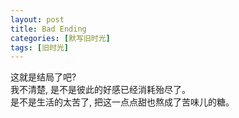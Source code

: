 ```yaml
---
layout: post
title: Bad Ending
categories: [默写旧时光]
tags: [旧时光]
---
```

这就是结局了吧?   
我不清楚, 是不是彼此的好感已经消耗殆尽了。  
是不是生活的太苦了, 把这一点点甜也熬成了苦味儿的糖。     
